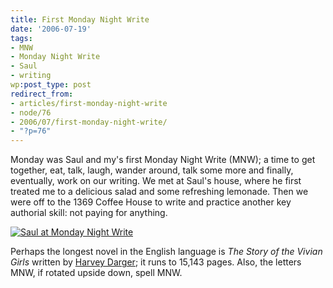 ```yaml
---
title: First Monday Night Write
date: '2006-07-19'
tags:
- MNW
- Monday Night Write
- Saul
- writing
wp:post_type: post
redirect_from:
- articles/first-monday-night-write
- node/76
- 2006/07/first-monday-night-write/
- "?p=76"
---
```


Monday was Saul and my's first Monday Night Write (MNW); a time to get together, eat, talk, laugh, wander around, talk some more and finally, eventually, work on our writing. We met at Saul's house, where he first treated me to a delicious salad and some refreshing lemonade. Then we were off to the 1369 Coffee House to write and practice another key authorial skill: not paying for anything.

[ ![Saul at Monday Night Write](http://static.flickr.com/61/193507831_feae80a90a.jpg) ](http://www.flickr.com/photos/bensheldon/193507831/ "Photo Sharing")

Perhaps the longest novel in the English language is _The Story of the Vivian Girls_ written by [Harvey Darger](http://en.wikipedia.org/wiki/Henry_Darger); it runs to 15,143 pages. Also, the letters MNW, if rotated upside down, spell MNW.


